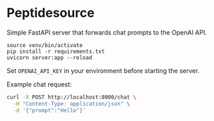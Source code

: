 # Peptidesource

Simple FastAPI server that forwards chat prompts to the OpenAI API.

```
source venv/bin/activate
pip install -r requirements.txt
uvicorn server:app --reload
```

Set `OPENAI_API_KEY` in your environment before starting the server.

Example chat request:

```bash
curl -X POST http://localhost:8000/chat \
  -H "Content-Type: application/json" \
  -d '{"prompt":"Hello"}'
```
